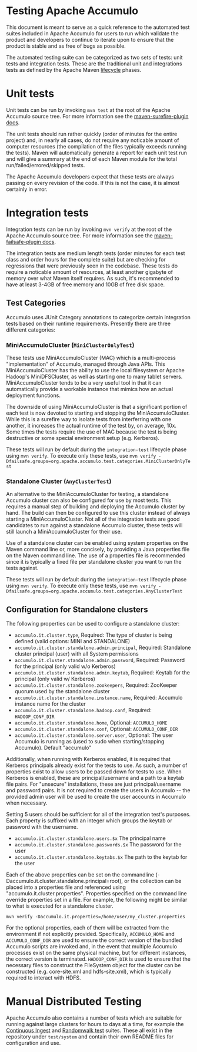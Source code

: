 <!--
Licensed to the Apache Software Foundation (ASF) under one or more
contributor license agreements.  See the NOTICE file distributed with
this work for additional information regarding copyright ownership.
The ASF licenses this file to You under the Apache License, Version 2.0
(the "License"); you may not use this file except in compliance with
the License.  You may obtain a copy of the License at

    http://www.apache.org/licenses/LICENSE-2.0

Unless required by applicable law or agreed to in writing, software
distributed under the License is distributed on an "AS IS" BASIS,
WITHOUT WARRANTIES OR CONDITIONS OF ANY KIND, either express or implied.
See the License for the specific language governing permissions and
limitations under the License.
-->

# Testing Apache Accumulo

This document is meant to serve as a quick reference to the automated test suites included in Apache Accumulo for users
to run which validate the product and developers to continue to iterate upon to ensure that the product is stable and as
free of bugs as possible.

The automated testing suite can be categorized as two sets of tests: unit tests and integration tests. These are the
traditional unit and integrations tests as defined by the Apache Maven [lifecycle][3] phases.

# Unit tests

Unit tests can be run by invoking `mvn test` at the root of the Apache Accumulo source tree.  For more information see
the [maven-surefire-plugin docs][4].

The unit tests should run rather quickly (order of minutes for the entire project) and, in nearly all cases, do not
require any noticable amount of computer resources (the compilation of the files typically exceeds running the tests).
Maven will automatically generate a report for each unit test run and will give a summary at the end of each Maven
module for the total run/failed/errored/skipped tests.

The Apache Accumulo developers expect that these tests are always passing on every revision of the code. If this is not
the case, it is almost certainly in error.

# Integration tests

Integration tests can be run by invoking `mvn verify` at the root of the Apache Accumulo source tree.  For more
information see the [maven-failsafe-plugin docs][5].

The integration tests are medium length tests (order minutes for each test class and order hours for the complete suite)
but are checking for regressions that were previously seen in the codebase. These tests do require a noticable amount of
resources, at least another gigabyte of memory over what Maven itself requires. As such, it's recommended to have at
least 3-4GB of free memory and 10GB of free disk space.

## Test Categories

Accumulo uses JUnit Category annotations to categorize certain integration tests based on their runtime requirements.
Presently there are three different categories:

### MiniAccumuloCluster (`MiniClusterOnlyTest`)

These tests use MiniAccumuloCluster (MAC) which is a multi-process "implementation" of Accumulo, managed
through Java APIs. This MiniAccumuloCluster has the ability to use the local filesystem or Apache Hadoop's
MiniDFSCluster, as well as starting one to many tablet servers. MiniAccumuloCluster tends to be a very useful tool in
that it can automatically provide a workable instance that mimics how an actual deployment functions.

The downside of using MiniAccumuloCluster is that a significant portion of each test is now devoted to starting and
stopping the MiniAccumuloCluster.  While this is a surefire way to isolate tests from interferring with one another, it
increases the actual runtime of the test by, on average, 10x. Some times the tests require the use of MAC because the
test is being destructive or some special environment setup (e.g. Kerberos).

These tests will run by default during the `integration-test` lifecycle phase using `mvn verify`.
To execute only these tests, use `mvn verify -Dfailsafe.groups=org.apache.accumulo.test.categories.MiniClusterOnlyTest`

### Standalone Cluster (`AnyClusterTest`)

An alternative to the MiniAccumuloCluster for testing, a standalone Accumulo cluster can also be configured for use by
most tests. This requires a manual step of building and deploying the Accumulo cluster by hand. The build can then be
configured to use this cluster instead of always starting a MiniAccumuloCluster.  Not all of the integration tests are
good candidates to run against a standalone Accumulo cluster, these tests will still launch a MiniAccumuloCluster for
their use.

Use of a standalone cluster can be enabled using system properties on the Maven command line or, more concisely, by
providing a Java properties file on the Maven command line. The use of a properties file is recommended since it is
typically a fixed file per standalone cluster you want to run the tests against.

These tests will run by default during the `integration-test` lifecycle phase using `mvn verify`.
To execute only these tests, use `mvn verify -Dfailsafe.groups=org.apache.accumulo.test.categories.AnyClusterTest`

## Configuration for Standalone clusters

The following properties can be used to configure a standalone cluster:

- `accumulo.it.cluster.type`, Required: The type of cluster is being defined (valid options: MINI and STANDALONE)
- `accumulo.it.cluster.standalone.admin.principal`, Required: Standalone cluster principal (user) with all System permissions
- `accumulo.it.cluster.standalone.admin.password`, Required: Password for the principal (only valid w/o Kerberos)
- `accumulo.it.cluster.standalone.admin.keytab`, Required: Keytab for the principal (only valid w/ Kerberos)
- `accumulo.it.cluster.standalone.zookeepers`, Required: ZooKeeper quorum used by the standalone cluster
- `accumulo.it.cluster.standalone.instance.name`, Required: Accumulo instance name for the cluster
- `accumulo.it.cluster.standalone.hadoop.conf`, Required: `HADOOP_CONF_DIR`
- `accumulo.it.cluster.standalone.home`, Optional: `ACCUMULO_HOME`
- `accumulo.it.cluster.standalone.conf`, Optional: `ACCUMULO_CONF_DIR`
- `accumulo.it.cluster.standalone.server.user`, Optional: The user Accumulo is running as (used to sudo when starting/stopping Accumulo). Default "accumulo"

Additionally, when running with Kerberos enabled, it is required that Kerberos principals already exist
for the tests to use. As such, a number of properties exist to allow users to be passed down for tests
to use. When Kerberos is enabled, these are principal/username and a path to a keytab file pairs. For "unsecure"
installations, these are just principal/username and password pairs. It is not required to create the users
in Accumulo -- the provided admin user will be used to create the user accounts in Accumulo when necessary.

Setting 5 users should be sufficient for all of the integration test's purposes. Each property is suffixed
with an integer which groups the keytab or password with the username.

- `accumulo.it.cluster.standalone.users.$x` The principal name
- `accumulo.it.cluster.standalone.passwords.$x` The password for the user
- `accumulo.it.cluster.standalone.keytabs.$x` The path to the keytab for the user

Each of the above properties can be set on the commandline (-Daccumulo.it.cluster.standalone.principal=root), or the
collection can be placed into a properties file and referenced using "accumulo.it.cluster.properties". Properties
specified on the command line override properties set in a file.  For example, the following might be similar to
what is executed for a standalone cluster.

  `mvn verify -Daccumulo.it.properties=/home/user/my_cluster.properties`

For the optional properties, each of them will be extracted from the environment if not explicitly provided.
Specifically, `ACCUMULO_HOME` and `ACCUMULO_CONF_DIR` are used to ensure the correct version of the bundled
Accumulo scripts are invoked and, in the event that multiple Accumulo processes exist on the same physical machine,
but for different instances, the correct version is terminated. `HADOOP_CONF_DIR` is used to ensure that the necessary
files to construct the FileSystem object for the cluster can be constructed (e.g. core-site.xml and hdfs-site.xml),
which is typically required to interact with HDFS.

# Manual Distributed Testing

Apache Accumulo also contains a number of tests which are suitable for running against large clusters for hours to days
at a time, for example the [Continuous Ingest][1] and [Randomwalk test][2] suites. These all exist in the repository under
`test/system` and contain their own README files for configuration and use.

[1]: test/system/continuous/README.md
[2]: test/system/randomwalk/README.md
[3]: https://maven.apache.org/guides/introduction/introduction-to-the-lifecycle.html
[4]: http://maven.apache.org/surefire/maven-surefire-plugin/
[5]: http://maven.apache.org/surefire/maven-failsafe-plugin/
